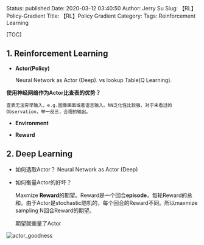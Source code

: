 Status: published
Date: 2020-03-12 03:40:50
Author: Jerry Su
Slug: 【RL】Policy-Gradient
Title: 【RL】Policy Gradient
Category: 
Tags: Reinforcement Learning 

[TOC]

## 1. Reinforcement Learning

- **Actor(Policy)**
    
    Neural Network as Actor (Deep). vs lookup Table(Q Learning).

**使用神经网络作为Actor比查表的优势？**

    查表无法穷举输入，e.g.图像画面或者语言输入。NN泛化性比较强，对于未看过的Observation，举一反三，合理的输出。

- **Environment**

- **Reward**

## 2. Deep Learning

- 如何选取Actor？ Neural Network as Actor (Deep)

- 如何衡量Actor的好坏？

    Maxmize **Reward**的期望。Reward是一个回合**episode**，每轮Reward的总和。由于Actor是stochastic随机的，每个回合的Reward不同。所以maxmize sampling N回合Reward的期望。 

    期望就衡量了Actor

![actor_goodness](images/RL/actor_goodness.png)